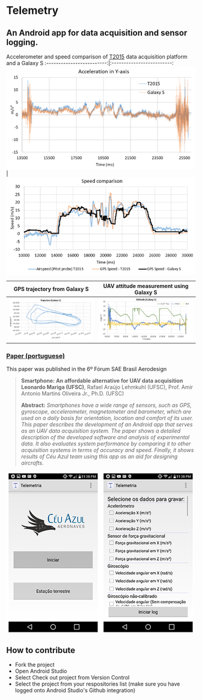 # Telemetry
## An Android app for data acquisition and sensor logging.


Accelerometer and speed comparison of [T2015](https://github.com/CeuAzul/Preludio) data acquisition platform and a Galaxy S
:-------------------------:|:-------------------------:
![](https://github.com/CeuAzul/Telemetry/blob/master/assets/accy.png)  |  ![](https://github.com/CeuAzul/Telemetry/blob/master/assets/speed.png)


GPS trajectory from Galaxy S             |  UAV attitude measurement using Galaxy S
:-------------------------:|:-------------------------:
![](https://github.com/CeuAzul/Telemetry/blob/master/assets/trajec.png)  |  ![](https://github.com/CeuAzul/Telemetry/blob/master/assets/attitude.png)




### [Paper (portuguese)](https://github.com/CeuAzul/Telemetry/blob/master/assets/smartphone_paper.pdf) 

This paper was published in the 6º Fórum SAE Brasil Aerodesign

> **Smartphone: An affordable alternative for UAV data acquisition**<br>
> **Leonardo Mariga (UFSC)**, Rafael Araújo Lehmkuhl (UFSC), Prof. Amir Antonio Martins Oliveira Jr., Ph.D. (UFSC)
>
> **Abstract:** *Smartphones have a wide range of sensors, such as GPS, gyroscope, accelerometer, magnetometer and barometer, which are used on a daily basis for orientation, location and comfort of its user. This paper describes the development of an Android app that serves as an UAV data acquisition system. The paper shows a detailed description of the developed software and analysis of experimental data. It also evaluates system performance by comparing it to other acquisition systems in terms of accuracy and speed. Finally, it shows results of Céu Azul team using this app as an aid for designing aircrafts.*


![cover](https://github.com/CeuAzul/Telemetry/blob/master/assets/screen.png) 


## How to contribute

- Fork the project
- Open Android Studio
- Select Check out project from Version Control
- Select the project from your respositories list (make sure you have logged onto Android Studio's Github integration)
